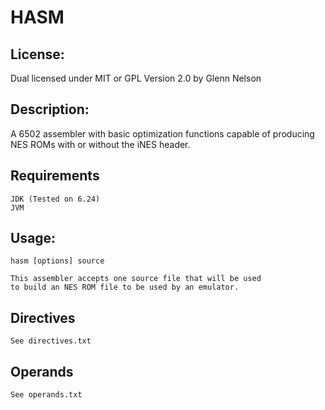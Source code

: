 HASM
============

## License:

Dual licensed under MIT or GPL Version 2.0 by Glenn Nelson

## Description:

A 6502 assembler with basic optimization functions capable of producing NES ROMs with or without the iNES header.

## Requirements

	JDK (Tested on 6.24)
	JVM
	
## Usage:

	hasm [options] source

	This assembler accepts one source file that will be used
	to build an NES ROM file to be used by an emulator.

## Directives
	See directives.txt

## Operands
	See operands.txt
